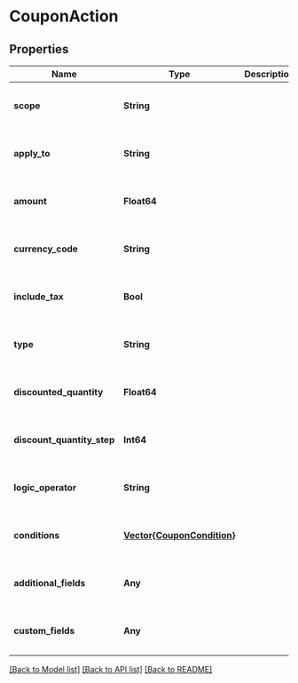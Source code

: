 # CouponAction


## Properties
Name | Type | Description | Notes
------------ | ------------- | ------------- | -------------
**scope** | **String** |  | [optional] [default to nothing]
**apply_to** | **String** |  | [optional] [default to nothing]
**amount** | **Float64** |  | [optional] [default to nothing]
**currency_code** | **String** |  | [optional] [default to nothing]
**include_tax** | **Bool** |  | [optional] [default to nothing]
**type** | **String** |  | [optional] [default to nothing]
**discounted_quantity** | **Float64** |  | [optional] [default to nothing]
**discount_quantity_step** | **Int64** |  | [optional] [default to nothing]
**logic_operator** | **String** |  | [optional] [default to nothing]
**conditions** | [**Vector{CouponCondition}**](CouponCondition.md) |  | [optional] [default to nothing]
**additional_fields** | **Any** |  | [optional] [default to nothing]
**custom_fields** | **Any** |  | [optional] [default to nothing]


[[Back to Model list]](../README.md#models) [[Back to API list]](../README.md#api-endpoints) [[Back to README]](../README.md)


